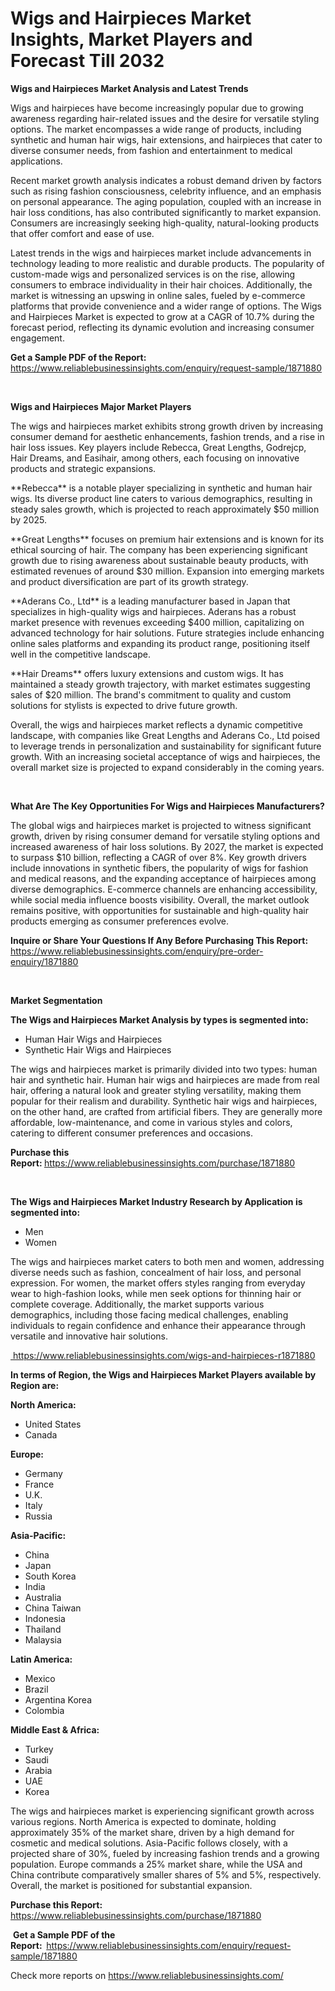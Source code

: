 <p><h1>Wigs and Hairpieces Market Insights, Market Players and Forecast Till 2032</h1></p><p><strong>Wigs and Hairpieces Market Analysis and Latest Trends</strong></p>
<p><p>Wigs and hairpieces have become increasingly popular due to growing awareness regarding hair-related issues and the desire for versatile styling options. The market encompasses a wide range of products, including synthetic and human hair wigs, hair extensions, and hairpieces that cater to diverse consumer needs, from fashion and entertainment to medical applications.</p><p>Recent market growth analysis indicates a robust demand driven by factors such as rising fashion consciousness, celebrity influence, and an emphasis on personal appearance. The aging population, coupled with an increase in hair loss conditions, has also contributed significantly to market expansion. Consumers are increasingly seeking high-quality, natural-looking products that offer comfort and ease of use.</p><p>Latest trends in the wigs and hairpieces market include advancements in technology leading to more realistic and durable products. The popularity of custom-made wigs and personalized services is on the rise, allowing consumers to embrace individuality in their hair choices. Additionally, the market is witnessing an upswing in online sales, fueled by e-commerce platforms that provide convenience and a wider range of options. The Wigs and Hairpieces Market is expected to grow at a CAGR of 10.7% during the forecast period, reflecting its dynamic evolution and increasing consumer engagement.</p></p>
<p><strong>Get a Sample PDF of the Report:&nbsp;</strong> <a href="https://www.reliablebusinessinsights.com/enquiry/request-sample/1871880?utm_campaign=2250&utm_medium=2&utm_source=Github&utm_content=ia&utm_term=05022025&utm_id=wigs-and-hairpieces">https://www.reliablebusinessinsights.com/enquiry/request-sample/1871880</a></p>
<p>&nbsp;</p>
<p><strong>Wigs and Hairpieces Major Market Players</strong></p>
<p><p>The wigs and hairpieces market exhibits strong growth driven by increasing consumer demand for aesthetic enhancements, fashion trends, and a rise in hair loss issues. Key players include Rebecca, Great Lengths, Godrejcp, Hair Dreams, and Easihair, among others, each focusing on innovative products and strategic expansions.</p><p>**Rebecca** is a notable player specializing in synthetic and human hair wigs. Its diverse product line caters to various demographics, resulting in steady sales growth, which is projected to reach approximately $50 million by 2025.</p><p>**Great Lengths** focuses on premium hair extensions and is known for its ethical sourcing of hair. The company has been experiencing significant growth due to rising awareness about sustainable beauty products, with estimated revenues of around $30 million. Expansion into emerging markets and product diversification are part of its growth strategy.</p><p>**Aderans Co., Ltd** is a leading manufacturer based in Japan that specializes in high-quality wigs and hairpieces. Aderans has a robust market presence with revenues exceeding $400 million, capitalizing on advanced technology for hair solutions. Future strategies include enhancing online sales platforms and expanding its product range, positioning itself well in the competitive landscape.</p><p>**Hair Dreams** offers luxury extensions and custom wigs. It has maintained a steady growth trajectory, with market estimates suggesting sales of $20 million. The brand's commitment to quality and custom solutions for stylists is expected to drive future growth.</p><p>Overall, the wigs and hairpieces market reflects a dynamic competitive landscape, with companies like Great Lengths and Aderans Co., Ltd poised to leverage trends in personalization and sustainability for significant future growth. With an increasing societal acceptance of wigs and hairpieces, the overall market size is projected to expand considerably in the coming years.</p></p>
<p>&nbsp;</p>
<p><strong>What Are The Key Opportunities For Wigs and Hairpieces Manufacturers?</strong></p>
<p><p>The global wigs and hairpieces market is projected to witness significant growth, driven by rising consumer demand for versatile styling options and increased awareness of hair loss solutions. By 2027, the market is expected to surpass $10 billion, reflecting a CAGR of over 8%. Key growth drivers include innovations in synthetic fibers, the popularity of wigs for fashion and medical reasons, and the expanding acceptance of hairpieces among diverse demographics. E-commerce channels are enhancing accessibility, while social media influence boosts visibility. Overall, the market outlook remains positive, with opportunities for sustainable and high-quality hair products emerging as consumer preferences evolve.</p></p>
<p><strong>Inquire or Share Your Questions If Any Before Purchasing This Report:</strong> <a href="https://www.reliablebusinessinsights.com/enquiry/pre-order-enquiry/1871880?utm_campaign=2250&utm_medium=2&utm_source=Github&utm_content=ia&utm_term=05022025&utm_id=wigs-and-hairpieces">https://www.reliablebusinessinsights.com/enquiry/pre-order-enquiry/1871880</a></p>
<p>&nbsp;</p>
<p><strong>Market Segmentation</strong></p>
<p><strong>The Wigs and Hairpieces Market Analysis by types is segmented into:</strong></p>
<p><ul><li>Human Hair Wigs and Hairpieces</li><li>Synthetic Hair Wigs and Hairpieces</li></ul></p>
<p><p>The wigs and hairpieces market is primarily divided into two types: human hair and synthetic hair. Human hair wigs and hairpieces are made from real hair, offering a natural look and greater styling versatility, making them popular for their realism and durability. Synthetic hair wigs and hairpieces, on the other hand, are crafted from artificial fibers. They are generally more affordable, low-maintenance, and come in various styles and colors, catering to different consumer preferences and occasions.</p></p>
<p><strong>Purchase this Report:&nbsp;</strong><a href="https://www.reliablebusinessinsights.com/purchase/1871880?utm_campaign=2250&utm_medium=2&utm_source=Github&utm_content=ia&utm_term=05022025&utm_id=wigs-and-hairpieces">https://www.reliablebusinessinsights.com/purchase/1871880</a></p>
<p>&nbsp;</p>
<p><strong>The Wigs and Hairpieces Market Industry Research by Application is segmented into:</strong></p>
<p><ul><li>Men</li><li>Women</li></ul></p>
<p><p>The wigs and hairpieces market caters to both men and women, addressing diverse needs such as fashion, concealment of hair loss, and personal expression. For women, the market offers styles ranging from everyday wear to high-fashion looks, while men seek options for thinning hair or complete coverage. Additionally, the market supports various demographics, including those facing medical challenges, enabling individuals to regain confidence and enhance their appearance through versatile and innovative hair solutions.</p></p>
<p><a href="https://www.reliablebusinessinsights.com/wigs-and-hairpieces-r1871880?utm_campaign=2250&utm_medium=2&utm_source=Github&utm_content=ia&utm_term=05022025&utm_id=wigs-and-hairpieces">&nbsp;https://www.reliablebusinessinsights.com/wigs-and-hairpieces-r1871880</a></p>
<p><strong>In terms of Region, the Wigs and Hairpieces Market Players available by Region are:</strong></p>
<p>
    <p> <strong> North America: </strong>
        <ul>
            <li>United States</li>
            <li>Canada</li>
        </ul>
        </p> 
    <p> <strong> Europe: </strong>
        <ul>
            <li>Germany</li>
            <li>France</li>
            <li>U.K.</li>
            <li>Italy</li>
            <li>Russia</li>
        </ul>
        </p> 
    <p> <strong> Asia-Pacific: </strong>
        <ul>
            <li>China</li>
            <li>Japan</li>
            <li>South Korea</li>
            <li>India</li>
            <li>Australia</li>
            <li>China Taiwan</li>
            <li>Indonesia</li>
            <li>Thailand</li>
            <li>Malaysia</li>
        </ul>
        </p> 
    <p> <strong> Latin America: </strong>
        <ul>
            <li>Mexico</li>
            <li>Brazil</li>
            <li>Argentina Korea</li>
            <li>Colombia</li>
        </ul>
        </p> 
    <p> <strong> Middle East & Africa: </strong>
        <ul>
            <li>Turkey</li>
            <li>Saudi</li>
            <li>Arabia</li>
            <li>UAE</li>
            <li>Korea</li>
        </ul>
    </p>
    </p>
<p><p>The wigs and hairpieces market is experiencing significant growth across various regions. North America is expected to dominate, holding approximately 35% of the market share, driven by a high demand for cosmetic and medical solutions. Asia-Pacific follows closely, with a projected share of 30%, fueled by increasing fashion trends and a growing population. Europe commands a 25% market share, while the USA and China contribute comparatively smaller shares of 5% and 5%, respectively. Overall, the market is positioned for substantial expansion.</p></p>
<p><strong>Purchase this Report: </strong><a href="https://www.reliablebusinessinsights.com/purchase/1871880?utm_campaign=2250&utm_medium=2&utm_source=Github&utm_content=ia&utm_term=05022025&utm_id=wigs-and-hairpieces">https://www.reliablebusinessinsights.com/purchase/1871880</a></p>
<p>&nbsp;<strong>Get a Sample PDF of the Report:&nbsp;&nbsp;</strong><a href="https://www.reliablebusinessinsights.com/enquiry/request-sample/1871880?utm_campaign=2250&utm_medium=2&utm_source=Github&utm_content=ia&utm_term=05022025&utm_id=wigs-and-hairpieces">https://www.reliablebusinessinsights.com/enquiry/request-sample/1871880</a></p>
<p><strong></strong></p>
<p>Check more reports on <a href="https://www.reliablebusinessinsights.com/?utm_campaign=2250&utm_medium=2&utm_source=Github&utm_content=ia&utm_term=05022025&utm_id=wigs-and-hairpieces">https://www.reliablebusinessinsights.com/</a></p>